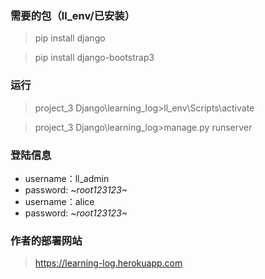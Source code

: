 ### 需要的包（ll_env/已安装）

> pip install django

> pip install django-bootstrap3

### 运行

> project_3 Django\learning_log>ll_env\Scripts\activate

> project_3 Django\learning_log>manage.py runserver

### 登陆信息
* username：ll_admin
* password: *~root123123~*
* username：alice
* password: *~root123123~*

### 作者的部署网站
> https://learning-log.herokuapp.com
